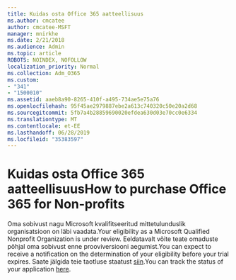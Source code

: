 ```yaml
---
title: Kuidas osta Office 365 aatteellisuus
ms.author: cmcatee
author: cmcatee-MSFT
manager: mnirkhe
ms.date: 2/21/2018
ms.audience: Admin
ms.topic: article
ROBOTS: NOINDEX, NOFOLLOW
localization_priority: Normal
ms.collection: Adm_O365
ms.custom:
- "341"
- "1500010"
ms.assetid: aaeb8a90-8265-410f-a495-734ae5e75a76
ms.openlocfilehash: 95f45ae2979887ebe2a613c740320c50e20a2d68
ms.sourcegitcommit: 5fb7a4b28859690020efdea630d03e70cc0e6334
ms.translationtype: MT
ms.contentlocale: et-EE
ms.lasthandoff: 06/28/2019
ms.locfileid: "35383597"
---
```

# <a name="how-to-purchase-office-365-for-non-profits"></a><span data-ttu-id="f3b48-102">Kuidas osta Office 365 aatteellisuus</span><span class="sxs-lookup"><span data-stu-id="f3b48-102">How to purchase Office 365 for Non-profits</span></span>

<span data-ttu-id="f3b48-103">Oma sobivust nagu Microsoft kvalifitseeritud mittetulunduslik organisatsioon on läbi vaadata.</span><span class="sxs-lookup"><span data-stu-id="f3b48-103">Your eligibility as a Microsoft Qualified Nonprofit Organization is under review.</span></span> <span data-ttu-id="f3b48-104">Eeldatavalt võite teate omaduste põhjal oma sobivust enne prooviversiooni aegumist.</span><span class="sxs-lookup"><span data-stu-id="f3b48-104">You can expect to receive a notification on the determination of your eligibility before your trial expires.</span></span> <span data-ttu-id="f3b48-105">Saate jälgida teie taotluse staatust [siin](http://eligibilityweb.azurewebsites.net/).</span><span class="sxs-lookup"><span data-stu-id="f3b48-105">You can track the status of your application [here](http://eligibilityweb.azurewebsites.net/).</span></span>
  